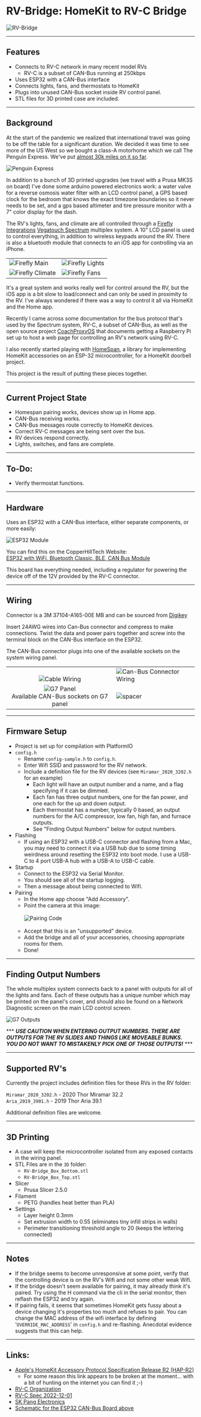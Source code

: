 # RV-Bridge: HomeKit to RV-C Bridge

![RV-Bridge](/images/box_wire_scale.jpeg)

---
## Features

* Connects to RV-C network in many recent model RVs
    * RV-C is a subset of CAN-Bus running at 250kbps
* Uses ESP32 with a CAN-Bus interface
* Connects lights, fans, and thermostats to HomeKit
* Plugs into unused CAN-Bus socket inside RV control panel.
* STL files for 3D printed case are included.

---
## Background

At the start of the pandemic we realized that international travel was going to be off the table for a significant duration. We decided it was time to see more of the US West so we bought a class-A motorhome which we call The Penguin Express. We've put [almost 30k miles on it so far](http://rickandrandy.com/?rvlife).

![Penguin Express](/images/Penguin_Express.jpg)

In addition to a bunch of 3D printed upgrades (we travel with a Prusa MK3S on board) I've done some arduino powered electronics work: a water valve for a reverse osmosis water filter with an LCD control panel, a GPS based clock for the bedroom that knows the exact timezone boundaries so it never needs to be set, and a gps based altimeter and tire pressure monitor with a 7" color display for the dash.

The RV's lights, fans, and climate are all controlled through a [Firefly Integrations](https://fireflyint.com) [Vegatouch Spectrum](https://www.vegatouch.com) multiplex system. A 10" LCD panel is used to control everything, in addition to wireless keypads around the RV. There is also a bluetooth module that connects to an iOS app for controlling via an iPhone.

|   |   |
| --- | --- |
| ![Firefly Main](/images/Firefly_main.jpeg) | ![Firefly Lights](/images/Firefly_lights.jpeg) |
| ![Firefly Climate](/images/Firefly_climate.jpeg) | ![Firefly Fans](/images/Firefly_fans.jpeg) |

It's a great system and works really well for control around the RV, but the iOS app is a bit slow to load/connect and can only be used in proximity to the RV. I've always wondered if there was a way to control it all via HomeKit and the Home app.

Recently I came across some documentation for the bus protocol that's used by the Spectrum system, RV-C, a subset of CAN-Bus, as well as the open source project [CoachProxyOS](https://github.com/linuxkidd/coachproxy-os) that documents getting a Raspberry Pi set up to host a web page for controlling an RV's network using RV-C.

I also recently started playing with [HomeSpan](https://github.com/HomeSpan/HomeSpan), a library for implementing HomeKit accessories on an ESP-32 microcontroller, for a HomeKit doorbell project.

This project is the result of putting these pieces together.

---
## Current Project State

* Homespan pairing works, devices show up in Home app.
* CAN-Bus receiving works.
* CAN-Bus messages route correctly to HomeKit devices.
* Correct RV-C messages are being sent over the bus.
* RV devices respond correctly.
* Lights, switches, and fans are complete.

---
## To-Do:

* Verify thermostat functions.

---
## Hardware

Uses an ESP32 with a CAN-Bus interface, either separate components, or more easily:

![ESP32 Module](/images/board_in_box.jpeg)

You can find this on the CopperHillTech Website:<br>
[ESP32 with WiFi, Bluetooth Classic, BLE, CAN Bus Module](https://copperhilltech.com/esp32-wifi-bluetooth-classic-ble-can-bus-module/)

This board has everything needed, including a regulator for powering the device off of the 12V provided by the RV-C connector.

---
## Wiring

Connector is a 3M 37104-A165-00E MB and can be sourced from [Digikey](https://www.digikey.com/en/products/detail/3m/37104-A165-00E%2520MB/1855697)

Insert 24AWG wires into Can-Bus connector and compress to make connections. Twist the data and power pairs together and screw into the terminal block on the CAN-Bus interface on the ESP32.

The CAN-Bus connector plugs into one of the available sockets on the system wiring panel.

|  |  |
| :---: | --- |
| <br>![Cable Wiring](/images/cable.jpeg) |![Can-Bus Connector Wiring](/images/CAN-connector-wiring.jpg) |
| ![G7 Panel](/images/G7_panel.jpeg)<br>Available CAN-Bus sockets on G7 panel | ![spacer](/images/spacer.png) |

---
## Firmware Setup

- Project is set up for compilation with PlatformIO
- `config.h`
    * Rename `config-sample.h` to `config.h`.
    * Enter Wifi SSID and password for the RV network.
    * Include a definition file for the RV devices (see `Miramar_2020_3202.h` for an example)
        * Each light will have an output number and a name, and a flag specifying if it can be dimmed.
        * Each fan has three output numbers, one for the fan power, and one each for the up and down output.
        * Each thermostat has a number, typically 0 based, an output numbers for the A/C compressor, low fan, high fan, and furnace outputs.
        * See "Finding Output Numbers" below for output numbers.
- Flashing
    * If using an ESP32 with a USB-C connector and flashing from a Mac, you may need to connect it via a USB hub due to some timing weirdness around resetting the ESP32 into boot mode. I use a USB-C to 4 port USB-A hub with a USB-A to USB-C cable.
- Startup
    * Connect to the ESP32 via Serial Monitor.
    * You should see all of the startup logging.
    * Then a message about being connected to Wifi.
- Pairing
    * In the Home app choose "Add Accessory".
    * Point the camera at this image:
    <br><br>
    ![Pairing Code](/images/defaultSetupCode.png)
    <br><br>
    * Accept that this is an "unsupported" device.
    * Add the bridge and all of your accessories, choosing appropriate rooms for them.
    * Done!

---
## Finding Output Numbers

The whole multiplex system connects back to a panel with outputs for all of the lights and fans. Each of these outputs has a unique number which may be printed on the panel's cover, and should also be found on a Network Diagnostic screen on the main LCD control screen.

![G7 Outputs](/images/G7_Outputs.jpeg)

*** ***USE CAUTION WHEN ENTERING OUTPUT NUMBERS. THERE ARE OUTPUTS FOR THE RV SLIDES AND THINGS LIKE MOVEABLE BUNKS. YOU DO NOT WANT TO MISTAKENLY PICK ONE OF THOSE OUTPUTS!*** ***

---
## Supported RV's

Currently the project includes definition files for these RVs in the RV folder:

`Miramar_2020_3202.h` - 2020 Thor Miramar 32.2<br>
`Aria_2019_3901.h` - 2019 Thor Aria 39.1

Additional definition files are welcome.

---
## 3D Printing

- A case will keep the microcontroller isolated from any exposed contacts in the wiring panel.
- STL Files are in the `3D` folder:
    * `RV-Bridge_Box_Bottom.stl`
    * `RV-Bridge_Box_Top.stl`
- Slicer
    * Prusa Slicer 2.5.0
- Filament
    * PETG (handles heat better than PLA)
- Settings
    * Layer height 0.3mm
    * Set extrusion width to 0.55 (eliminates tiny infill strips in walls)
    * Perimeter transitioning threshold angle to 20 (keeps the lettering connected)

---
## Notes

- If the bridge seems to become unresponsive at some point, verify that the controlling device is on the RV's Wifi and not some other weak Wifi.
- If the bridge doesn't seem available for pairing, it may already think it's paired. Try using the H command via the cli in the serial monitor, then reflash the ESP32 and try again.
- If pairing fails, it seems that sometimes HomeKit gets fussy about a device changing it's properties too much and refuses to pair. You can change the MAC address of the wifi interface by defining '`OVERRIDE_MAC_ADDRESS`' in `config.h` and re-flashing. Anecdotal evidence suggests that this can help.

---
## Links:

- [Apple's HomeKit Accessory Protocol Specification Release R2 (HAP-R2)](https://developer.apple.com/homekit/specification/)
    * For some reason this link appears to be broken at the moment... with a bit of hunting on the internet you can find it ;-)
- [RV-C Organization](http://www.rv-c.com)
- [RV-C Spec 2022-12-01](http://www.rv-c.com/sites/rv-c.com/files/RV-C%20Protocol%20FullLayer-12-01-22.pdf)
- [SK Pang Electronics](https://www.skpang.co.uk)
- [Schematic for the ESP32 CAN-Bus Board above](https://cdn.shopify.com/s/files/1/0563/2029/5107/files/ESP32_CAN_rev_B.pdf?v=1620032162)
